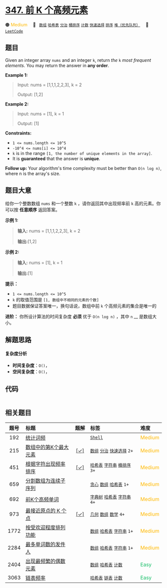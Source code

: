 # [347. 前 K 个高频元素](https://leetcode.com/problems/top-k-frequent-elements)

🟠 <font color=#ffb800>Medium</font>&emsp; 🔖&ensp; [`数组`](/outline/tag/array.md) [`哈希表`](/outline/tag/hash-table.md) [`分治`](/outline/tag/divide-and-conquer.md) [`桶排序`](/outline/tag/bucket-sort.md) [`计数`](/outline/tag/counting.md) [`快速选择`](/outline/tag/quickselect.md) [`排序`](/outline/tag/sorting.md) [`堆（优先队列）`](/outline/tag/heap-priority-queue.md)&emsp; 🔗&ensp;[`LeetCode`](https://leetcode.com/problems/top-k-frequent-elements)

## 题目

Given an integer array `nums` and an integer `k`, return _the_ `k` _most
frequent elements_. You may return the answer in **any order**.



**Example 1:**

> Input: nums = [1,1,1,2,2,3], k = 2
> 
> Output: [1,2]

**Example 2:**

> Input: nums = [1], k = 1
> 
> Output: [1]

**Constraints:**

  * `1 <= nums.length <= 10^5`
  * `-10^4 <= nums[i] <= 10^4`
  * `k` is in the range `[1, the number of unique elements in the array]`.
  * It is **guaranteed** that the answer is **unique**.



**Follow up:** Your algorithm's time complexity must be better than `O(n log
n)`, where n is the array's size.


## 题目大意

给你一个整数数组 `nums` 和一个整数 `k` ，请你返回其中出现频率前 `k` 高的元素。你可以按 **任意顺序** 返回答案。

**示例 1:**

> 
> 
> 
> 
> 
> **输入:** nums = [1,1,1,2,2,3], k = 2
> 
> **输出:**[1,2]
> 
> 

**示例 2:**

> 
> 
> 
> 
> 
> **输入:** nums = [1], k = 1
> 
> **输出:**[1]

**提示：**

  * `1 <= nums.length <= 10^5`
  * `k` 的取值范围是 `[1, 数组中不相同的元素的个数]`
  * 题目数据保证答案唯一，换句话说，数组中前 `k` 个高频元素的集合是唯一的

**进阶：** 你所设计算法的时间复杂度 **必须** 优于 `O(n log n)` ，其中 `n` __ 是数组大小。


## 解题思路

#### 复杂度分析

- **时间复杂度**：`O()`，
- **空间复杂度**：`O()`，

## 代码

```javascript

```

## 相关题目

<!-- prettier-ignore -->
| 题号 | 标题 | 题解 | 标签 | 难度 |
| :------: | :------ | :------: | :------ | :------ |
| 192 | [统计词频](https://leetcode.com/problems/word-frequency) |  |  [`Shell`](/outline/tag/shell.md) | <font color=#ffb800>Medium</font> |
| 215 | [数组中的第K个最大元素](https://leetcode.com/problems/kth-largest-element-in-an-array) | [[✓]](/problem/0215.md) |  [`数组`](/outline/tag/array.md) [`分治`](/outline/tag/divide-and-conquer.md) [`快速选择`](/outline/tag/quickselect.md) `2+` | <font color=#ffb800>Medium</font> |
| 451 | [根据字符出现频率排序](https://leetcode.com/problems/sort-characters-by-frequency) | [[✓]](/problem/0451.md) |  [`哈希表`](/outline/tag/hash-table.md) [`字符串`](/outline/tag/string.md) [`桶排序`](/outline/tag/bucket-sort.md) `3+` | <font color=#ffb800>Medium</font> |
| 659 | [分割数组为连续子序列](https://leetcode.com/problems/split-array-into-consecutive-subsequences) |  |  [`贪心`](/outline/tag/greedy.md) [`数组`](/outline/tag/array.md) [`哈希表`](/outline/tag/hash-table.md) `1+` | <font color=#ffb800>Medium</font> |
| 692 | [前K个高频单词](https://leetcode.com/problems/top-k-frequent-words) |  |  [`字典树`](/outline/tag/trie.md) [`哈希表`](/outline/tag/hash-table.md) [`字符串`](/outline/tag/string.md) `4+` | <font color=#ffb800>Medium</font> |
| 973 | [最接近原点的 K 个点](https://leetcode.com/problems/k-closest-points-to-origin) | [[✓]](/problem/0973.md) |  [`几何`](/outline/tag/geometry.md) [`数组`](/outline/tag/array.md) [`数学`](/outline/tag/math.md) `4+` | <font color=#ffb800>Medium</font> |
| 1772 | [按受欢迎程度排列功能](https://leetcode.com/problems/sort-features-by-popularity) |  |  [`数组`](/outline/tag/array.md) [`哈希表`](/outline/tag/hash-table.md) [`字符串`](/outline/tag/string.md) `1+` | <font color=#ffb800>Medium</font> |
| 2284 | [最多单词数的发件人](https://leetcode.com/problems/sender-with-largest-word-count) |  |  [`数组`](/outline/tag/array.md) [`哈希表`](/outline/tag/hash-table.md) [`字符串`](/outline/tag/string.md) `1+` | <font color=#ffb800>Medium</font> |
| 2404 | [出现最频繁的偶数元素](https://leetcode.com/problems/most-frequent-even-element) |  |  [`数组`](/outline/tag/array.md) [`哈希表`](/outline/tag/hash-table.md) [`计数`](/outline/tag/counting.md) | <font color=#15bd66>Easy</font> |
| 3063 | [链表频率](https://leetcode.com/problems/linked-list-frequency) |  |  [`哈希表`](/outline/tag/hash-table.md) [`链表`](/outline/tag/linked-list.md) [`计数`](/outline/tag/counting.md) | <font color=#15bd66>Easy</font> |

<style>
.blue {
    background-color: #096dd9;
    padding: 0.25rem 0.5rem;
    margin: 0;
    font-size: 0.85em;
    border-radius: 3px;
    color: white;
    font-weight: 500;
}
table th:first-of-type { width: 10%; }
table th:nth-of-type(2) { width: 35%; }
table th:nth-of-type(3) { width: 10%; }
table th:nth-of-type(4) { width: 35%; }
table th:nth-of-type(5) { width: 10%; }
</style>
